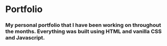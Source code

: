# Portfolio
### My personal portfolio that I have been working on throughout the months. Everything was built using HTML and vanilla CSS and Javascript.